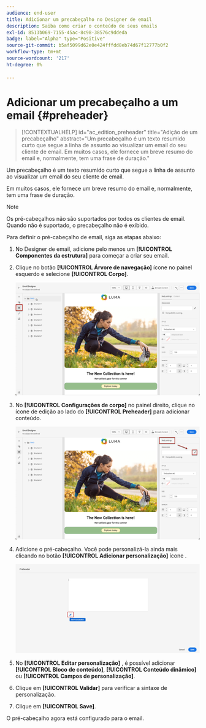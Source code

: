 ```yaml
---
audience: end-user
title: Adicionar um precabeçalho no Designer de email
description: Saiba como criar o conteúdo de seus emails
exl-id: 8513b069-7155-45ac-8c98-38576c9ddeda
badge: label="Alpha" type="Positive"
source-git-commit: b5af5099d62e0e424fffdd8eb74d67f12777b0f2
workflow-type: tm+mt
source-wordcount: '217'
ht-degree: 0%

---
```


# Adicionar um precabeçalho a um email {#preheader}

>[!CONTEXTUALHELP]
>id="ac_edition_preheader"
>title="Adição de um precabeçalho"
>abstract="Um precabeçalho é um texto resumido curto que segue a linha de assunto ao visualizar um email do seu cliente de email. Em muitos casos, ele fornece um breve resumo do email e, normalmente, tem uma frase de duração."

Um precabeçalho é um texto resumido curto que segue a linha de assunto ao visualizar um email do seu cliente de email.

Em muitos casos, ele fornece um breve resumo do email e, normalmente, tem uma frase de duração.

>[!NOTE]
>
>Os pré-cabeçalhos não são suportados por todos os clientes de email. Quando não é suportado, o precabeçalho não é exibido.

Para definir o pré-cabeçalho de email, siga as etapas abaixo:

1. No Designer de email, adicione pelo menos um **[!UICONTROL Componentes da estrutura]** para começar a criar seu email.

1. Clique no botão **[!UICONTROL Árvore de navegação]** ícone no painel esquerdo e selecione **[!UICONTROL Corpo]**.

   ![](assets/preheader_body.png)

1. No **[!UICONTROL Configurações de corpo]** no painel direito, clique no ícone de edição ao lado do **[!UICONTROL Preheader]** para adicionar conteúdo.

   ![](assets/preheader_body_settings.png)

1. Adicione o pré-cabeçalho. Você pode personalizá-la ainda mais clicando no botão **[!UICONTROL Adicionar personalização]** ícone .

   ![](assets/preheader_3.png)

1. No **[!UICONTROL Editar personalização]** , é possível adicionar **[!UICONTROL Bloco de conteúdo]**, **[!UICONTROL Conteúdo dinâmico]** ou **[!UICONTROL Campos de personalização]**.

1. Clique em **[!UICONTROL Validar]** para verificar a sintaxe de personalização.

1. Clique em **[!UICONTROL Save]**.

O pré-cabeçalho agora está configurado para o email.
